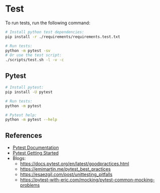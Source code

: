 # Test

To run tests, run the following command:

```sh
# Install python test dependencies:
pip install -r ./requirements/requirements.test.txt

# Run tests:
python -m pytest -sv
# Or use the test script:
./scripts/test.sh -l -v -c
```

## Pytest

```sh
# Install pytest:
pip install -U pytest

# Run tests:
python -m pytest

# Pytest help:
python -m pytest --help
```

## References

- [Pytest Documentation](https://docs.pytest.org/en/latest)
- [Pytest Getting Started](https://docs.pytest.org/en/latest/getting-started.html)
- Blogs:
    - <https://docs.pytest.org/en/latest/goodpractices.html>
    - <https://emimartin.me/pytest_best_practices>
    - <https://esaezgil.com/post/unittesting_pitfalls>
    - <https://pytest-with-eric.com/mocking/pytest-common-mocking-problems>

